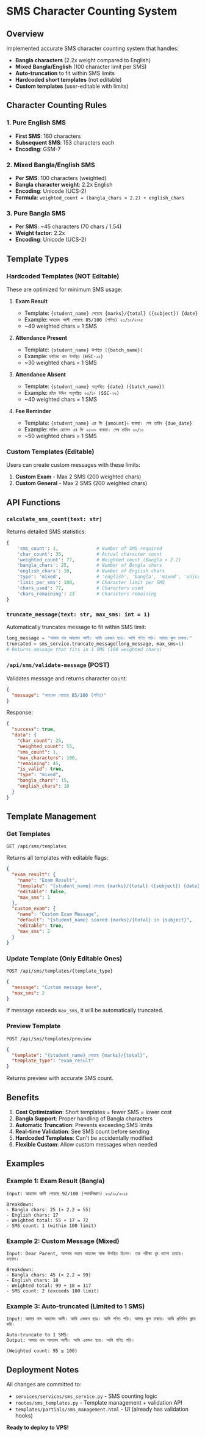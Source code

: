 # SMS Character Counting System

## Overview
Implemented accurate SMS character counting system that handles:
- **Bangla characters** (2.2x weight compared to English)
- **Mixed Bangla/English** (100 character limit per SMS)
- **Auto-truncation** to fit within SMS limits
- **Hardcoded short templates** (not editable)
- **Custom templates** (user-editable with limits)

## Character Counting Rules

### 1. Pure English SMS
- **First SMS**: 160 characters
- **Subsequent SMS**: 153 characters each
- **Encoding**: GSM-7

### 2. Mixed Bangla/English SMS
- **Per SMS**: 100 characters (weighted)
- **Bangla character weight**: 2.2x English
- **Encoding**: Unicode (UCS-2)
- **Formula**: `weighted_count = (bangla_chars × 2.2) + english_chars`

### 3. Pure Bangla SMS
- **Per SMS**: ~45 characters (70 chars / 1.54)
- **Weight factor**: 2.2x
- **Encoding**: Unicode (UCS-2)

## Template Types

### Hardcoded Templates (NOT Editable)
These are optimized for minimum SMS usage:

1. **Exam Result**
   - Template: `{student_name} পেয়েছে {marks}/{total} ({subject}) {date}`
   - Example: `আহমেদ আলী পেয়েছে 85/100 (গণিত) ২৩/১০/২০২৫`
   - ~40 weighted chars = 1 SMS

2. **Attendance Present**
   - Template: `{student_name} উপস্থিত ({batch_name})`
   - Example: `ফাতিমা খান উপস্থিত (HSC-২৫)`
   - ~30 weighted chars = 1 SMS

3. **Attendance Absent**
   - Template: `{student_name} অনুপস্থিত {date} ({batch_name})`
   - Example: `রহিম উদ্দিন অনুপস্থিত ২৩/১০ (SSC-২৬)`
   - ~40 weighted chars = 1 SMS

4. **Fee Reminder**
   - Template: `{student_name} এর ফি {amount}৳ বকেয়া। শেষ তারিখ {due_date}`
   - Example: `সাকিব হোসেন এর ফি ২৫০০৳ বকেয়া। শেষ তারিখ ৩০/১০`
   - ~50 weighted chars = 1 SMS

### Custom Templates (Editable)
Users can create custom messages with these limits:

1. **Custom Exam** - Max 2 SMS (200 weighted chars)
2. **Custom General** - Max 2 SMS (200 weighted chars)

## API Functions

### `calculate_sms_count(text: str)`
Returns detailed SMS statistics:
```python
{
    'sms_count': 1,              # Number of SMS required
    'char_count': 35,            # Actual character count
    'weighted_count': 77,        # Weighted count (Bangla × 2.2)
    'bangla_chars': 25,          # Number of Bangla chars
    'english_chars': 10,         # Number of English chars
    'type': 'mixed',             # 'english', 'bangla', 'mixed', 'unicode'
    'limit_per_sms': 100,        # Character limit per SMS
    'chars_used': 77,            # Characters used
    'chars_remaining': 23        # Characters remaining
}
```

### `truncate_message(text: str, max_sms: int = 1)`
Automatically truncates message to fit within SMS limit:
```python
long_message = "আমার নাম আহমেদ আলী। আমি একজন ছাত্র। আমি গণিত পড়ি। আমার স্কুল ঢাকায়।"
truncated = sms_service.truncate_message(long_message, max_sms=1)
# Returns message that fits in 1 SMS (100 weighted chars)
```

### `/api/sms/validate-message` (POST)
Validates message and returns character count:
```json
{
  "message": "আহমেদ পেয়েছে 85/100 (গণিত)"
}
```

Response:
```json
{
  "success": true,
  "data": {
    "char_count": 25,
    "weighted_count": 55,
    "sms_count": 1,
    "max_characters": 100,
    "remaining": 45,
    "is_valid": true,
    "type": "mixed",
    "bangla_chars": 15,
    "english_chars": 10
  }
}
```

## Template Management

### Get Templates
```
GET /api/sms/templates
```

Returns all templates with editable flags:
```json
{
  "exam_result": {
    "name": "Exam Result",
    "template": "{student_name} পেয়েছে {marks}/{total} ({subject}) {date}",
    "editable": false,
    "max_sms": 1
  },
  "custom_exam": {
    "name": "Custom Exam Message",
    "default": "{student_name} scored {marks}/{total} in {subject}",
    "editable": true,
    "max_sms": 2
  }
}
```

### Update Template (Only Editable Ones)
```
POST /api/sms/templates/{template_type}
```

```json
{
  "message": "Custom message here",
  "max_sms": 2
}
```

If message exceeds `max_sms`, it will be automatically truncated.

### Preview Template
```
POST /api/sms/templates/preview
```

```json
{
  "template": "{student_name} পেয়েছে {marks}/{total}",
  "template_type": "exam_result"
}
```

Returns preview with accurate SMS count.

## Benefits

1. **Cost Optimization**: Short templates = fewer SMS = lower cost
2. **Bangla Support**: Proper handling of Bangla characters
3. **Automatic Truncation**: Prevents exceeding SMS limits
4. **Real-time Validation**: See SMS count before sending
5. **Hardcoded Templates**: Can't be accidentally modified
6. **Flexible Custom**: Allow custom messages when needed

## Examples

### Example 1: Exam Result (Bangla)
```
Input: আহমেদ আলী পেয়েছে 92/100 (পদার্থবিজ্ঞান) ২৩/১০/২০২৫

Breakdown:
- Bangla chars: 25 (× 2.2 = 55)
- English chars: 17
- Weighted total: 55 + 17 = 72
- SMS count: 1 (within 100 limit)
```

### Example 2: Custom Message (Mixed)
```
Input: Dear Parent, আপনার সন্তান আহমেদ আজ উপস্থিত ছিলেন। তার পরীক্ষা খুব ভালো হয়েছে। ধন্যবাদ।

Breakdown:
- Bangla chars: 45 (× 2.2 = 99)
- English chars: 18
- Weighted total: 99 + 18 = 117
- SMS count: 2 (exceeds 100 limit)
```

### Example 3: Auto-truncated (Limited to 1 SMS)
```
Input: আমার নাম আহমেদ আলী। আমি একজন ছাত্র। আমি গণিত পড়ি। আমার স্কুল ঢাকায়। আমি প্রতিদিন ক্লাস করি।

Auto-truncate to 1 SMS:
Output: আমার নাম আহমেদ আলী। আমি একজন ছাত্র। আমি গণিত পড়ি।

(Weighted count: 95 ≤ 100)
```

## Deployment Notes

All changes are committed to:
- `services/services/sms_service.py` - SMS counting logic
- `routes/sms_templates.py` - Template management + validation API
- `templates/partials/sms_management.html` - UI (already has validation hooks)

**Ready to deploy to VPS!**
